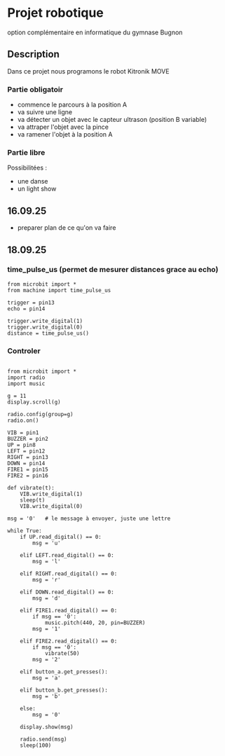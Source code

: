 # Projet robotique
option complémentaire en informatique du gymnase Bugnon 

## Description

Dans ce projet nous programons le robot Kitronik MOVE

### Partie obligatoir

* commence le parcours à la position A
* va suivre une ligne
* va détecter un objet avec le capteur ultrason (position B variable)
* va attraper l'objet avec la pince
* va ramener l'objet à la position A

### Partie libre 

Possibilitées :
* une danse
* un light show
## 16.09.25

* preparer plan de ce qu'on va faire

## 18.09.25 

### time_pulse_us (permet de mesurer distances grace au echo)

```
from microbit import *
from machine import time_pulse_us

trigger = pin13
echo = pin14

trigger.write_digital(1)
trigger.write_digital(0)
distance = time_pulse_us()
```

### Controler
```

from microbit import *
import radio
import music

g = 11
display.scroll(g)

radio.config(group=g)
radio.on()

VIB = pin1
BUZZER = pin2
UP = pin8
LEFT = pin12
RIGHT = pin13
DOWN = pin14
FIRE1 = pin15
FIRE2 = pin16

def vibrate(t):
    VIB.write_digital(1)
    sleep(t)
    VIB.write_digital(0)

msg = '0'   # le message à envoyer, juste une lettre

while True:
    if UP.read_digital() == 0:
        msg = 'u'
    
    elif LEFT.read_digital() == 0:
        msg = 'l'
             
    elif RIGHT.read_digital() == 0:
        msg = 'r'
        
    elif DOWN.read_digital() == 0:
        msg = 'd'

    elif FIRE1.read_digital() == 0:
        if msg == '0':
            music.pitch(440, 20, pin=BUZZER)
        msg = '1'
        
    elif FIRE2.read_digital() == 0:
        if msg == '0':
            vibrate(50)
        msg = '2'

    elif button_a.get_presses():
        msg = 'a'
        
    elif button_b.get_presses():
        msg = 'b'
        
    else:
        msg = '0'

    display.show(msg)

    radio.send(msg)
    sleep(100)
```

